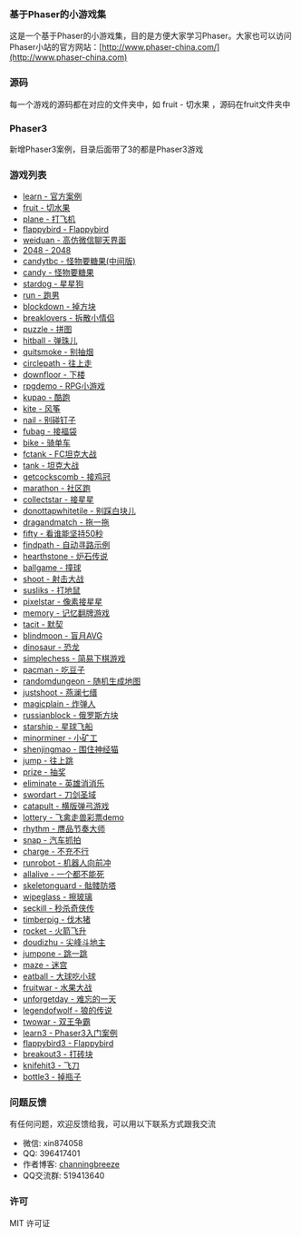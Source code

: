 ### 基于Phaser的小游戏集
这是一个基于Phaser的小游戏集，目的是方便大家学习Phaser。大家也可以访问Phaser小站的官方网站：[http://www.phaser-china.com/](http://www.phaser-china.com) 

### 源码
每一个游戏的源码都在对应的文件夹中，如 fruit - 切水果 ，源码在fruit文件夹中

### Phaser3
新增Phaser3案例，目录后面带了3的都是Phaser3游戏

### 游戏列表
* [learn - 官方案例](http://game.webxinxin.com/learn/exam8.html)
* [fruit - 切水果](http://game.webxinxin.com/fruit/)
* [plane - 打飞机](http://game.webxinxin.com/plane/)
* [flappybird - Flappybird](http://game.webxinxin.com/flappybird/)
* [weiduan - 高仿微信聊天界面](http://game.webxinxin.com/?game=weiduan&id=1)
* [2048 - 2048](http://game.webxinxin.com/2048)
* [candytbc - 怪物要糖果(中间版)](http://game.webxinxin.com/candytbc)
* [candy - 怪物要糖果](http://game.webxinxin.com/candy)
* [stardog - 星星狗](http://game.webxinxin.com/stardog)
* [run - 跑男](http://game.webxinxin.com/run)
* [blockdown - 掉方块](http://game.webxinxin.com/blockdown)
* [breaklovers - 拆散小情侣](http://game.webxinxin.com/breaklovers)
* [puzzle - 拼图](http://game.webxinxin.com/puzzle)
* [hitball - 弹珠儿](http://game.webxinxin.com/hitball)
* [quitsmoke - 别抽烟](http://game.webxinxin.com/quitsmoke)
* [circlepath - 往上走](http://game.webxinxin.com/circlepath)
* [downfloor - 下楼](http://game.webxinxin.com/downfloor)
* [rpgdemo - RPG小游戏](http://game.webxinxin.com/rpgdemo)
* [kupao - 酷跑](http://game.webxinxin.com/kupao)
* [kite - 风筝](http://game.webxinxin.com/kite)
* [nail - 别碰钉子](http://game.webxinxin.com/nail)
* [fubag - 接福袋](http://game.webxinxin.com/fubag)
* [bike - 骑单车](http://game.webxinxin.com/bike)
* [fctank - FC坦克大战](http://game.webxinxin.com/fctank)
* [tank - 坦克大战](http://game.webxinxin.com/tank)
* [getcockscomb - 接鸡冠](http://game.webxinxin.com/getcockscomb)
* [marathon - 社区跑](http://game.webxinxin.com/marathon)
* [collectstar - 接星星](http://game.webxinxin.com/collectstar)
* [donottapwhitetile - 别踩白块儿](http://game.webxinxin.com/donottapwhitetile)
* [dragandmatch - 拖一拖](http://game.webxinxin.com/dragandmatch)
* [fifty - 看谁能坚持50秒](http://game.webxinxin.com/fifty)
* [findpath - 自动寻路示例](http://game.webxinxin.com/findpath)
* [hearthstone - 炉石传说](http://game.webxinxin.com/hearthstone)
* [ballgame - 撞球](http://game.webxinxin.com/ballgame)
* [shoot - 射击大战](http://game.webxinxin.com/shoot)
* [susliks - 打地鼠](http://game.webxinxin.com/susliks)
* [pixelstar - 像素接星星](http://game.webxinxin.com/pixelstar)
* [memory - 记忆翻牌游戏](http://game.webxinxin.com/memory)
* [tacit - 默契](http://game.webxinxin.com/tacit)
* [blindmoon - 盲月AVG](http://game.webxinxin.com/blindmoon)
* [dinosaur - 恐龙](http://game.webxinxin.com/dinosaur)
* [simplechess - 简易下棋游戏](http://game.webxinxin.com/simplechess)
* [pacman - 吃豆子](http://game.webxinxin.com/pacman)
* [randomdungeon - 随机生成地图](http://game.webxinxin.com/randomdungeon)
* [justshoot - 燕澜七缙](http://game.webxinxin.com/justshoot)
* [magicplain - 炸弹人](http://game.webxinxin.com/magicplain)
* [russianblock - 俄罗斯方块](http://game.webxinxin.com/russianblock)
* [starship - 星球飞船](http://game.webxinxin.com/starship)
* [minorminer - 小矿工](http://game.webxinxin.com/minorminer)
* [shenjingmao - 围住神经猫](http://game.webxinxin.com/shenjingmao)
* [jump - 往上跳](http://game.webxinxin.com/jump)
* [prize - 抽奖](http://game.webxinxin.com/prize)
* [eliminate - 英雄消消乐](http://game.webxinxin.com/eliminate)
* [swordart - 刀剑圣域](http://game.webxinxin.com/swordart)
* [catapult - 横版弹弓游戏](http://game.webxinxin.com/catapult)
* [lottery - 飞禽走兽彩票demo](http://game.webxinxin.com/lottery)
* [rhythm - 赝品节奏大师](http://game.webxinxin.com/rhythm)
* [snap - 汽车抓拍](http://game.webxinxin.com/snap)
* [charge - 不充不行](http://game.webxinxin.com/charge)
* [runrobot - 机器人向前冲](http://game.webxinxin.com/runrobot)
* [allalive - 一个都不能死](http://game.webxinxin.com/allalive)
* [skeletonguard - 骷髅防塔](http://game.webxinxin.com/skeletonguard)
* [wipeglass - 擦玻璃](http://game.webxinxin.com/wipeglass)
* [seckill - 秒杀奇侠传](http://game.webxinxin.com/seckill)
* [timberpig - 伐木猪](http://game.webxinxin.com/timberpig)
* [rocket - 火箭飞升](http://game.webxinxin.com/rocket)
* [doudizhu - 尖峰斗地主](http://game.webxinxin.com/doudizhu/build)
* [jumpone - 跳一跳](http://game.webxinxin.com/jumpone)
* [maze - 迷宫](http://game.webxinxin.com/maze)
* [eatball - 大球吃小球](http://game.webxinxin.com/eatball)
* [fruitwar - 水果大战](http://game.webxinxin.com/fruitwar)
* [unforgetday - 难忘的一天](http://game.webxinxin.com/unforgetday)
* [legendofwolf - 狼的传说](http://game.webxinxin.com/legendofwolf)
* [twowar - 双王争霸](http://game.webxinxin.com/twowar)
* [learn3 - Phaser3入门案例](http://game.webxinxin.com/learn3)
* [flappybird3 - Flappybird](http://game.webxinxin.com/flappybird3)
* [breakout3 - 打砖块](http://game.webxinxin.com/breakout3)
* [knifehit3 - 飞刀](http://game.webxinxin.com/knifehit3)
* [bottle3 - 掉瓶子](http://game.webxinxin.com/bottle3)

### 问题反馈
有任何问题，欢迎反馈给我，可以用以下联系方式跟我交流

* 微信: xin874058
* QQ: 396417401
* 作者博客: [channingbreeze](http://www.channingbreeze.com/)
* QQ交流群: 519413640

### 许可
MIT 许可证

